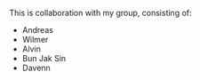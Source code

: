This is collaboration with my group, consisting of:
- Andreas
- Wilmer
- Alvin
- Bun Jak Sin
- Davenn
